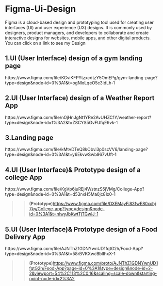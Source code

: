 # Figma-Ui-Design
<p>Figma is a cloud-based design and prototyping tool used for creating user interfaces (UI) and user experience (UX) designs. It is commonly used by designers, product managers, and developers to collaborate and create interactive designs for websites, mobile apps, and other digital products.<br>
You can click on a link to see my Design</p>
<h2>1.UI (User Interface) design of a gym landing page</h2>
<link>https://www.figma.com/file/KGviKFPYtzxcdtzY5OmEPg/gym-landing-page?type=design&node-id=0%3A1&t=ogNloLqeO5c3idLh-1</link>
<h2>2.UI (User Interface) design of a Weather Report App</h2>
<link>https://www.figma.com/file/nOjHnJgNt1YRe2AvUHZC1Y/weather-report?type=design&node-id=1%3A2&t=Z8CYS5GvFUfqE9vk-1</link>
<h2>3.Landing page</h2>
<link>https://www.figma.com/file/kMtvDTeQ8kObvi3p0scVV6/landing-page?type=design&node-id=0%3A1&t=y6EkvwSwb967vUft-1</link>
<h2>4.UI (User Interface)& Prototype design of a college App</h2>
<link>https://www.figma.com/file/KgVp6juREj4WstnzS5jVMg/College-App?type=design&node-id=0%3A1&t=d53nxH5Ma0jc8Ix0-1<link><br>

>><b>(Prototype)</b><link>https://www.figma.com/file/DXEMayFi83fwE80xchj7ky/College-app?type=design&node-id=0%3A1&t=nIwyJbKwtTjTGwlJ-1 </link>
<h2>5.UI (User Interface)& Prototype design of a Food Delivery App</h2>
<link>https://www.figma.com/file/AJNThZ1GDNYwnUD1fqtG2h/Food-App?type=design&node-id=0%3A1&t=58rBVKXwcBblIhxX-1<link><br>

>><b>(Prototype)</b>https://www.figma.com/proto/AJNThZ1GDNYwnUD1fqtG2h/Food-App?page-id=0%3A1&type=design&node-id=2-2&viewport=54%2C113%2C0.16&scaling=scale-down&starting-point-node-id=2%3A2</link>

